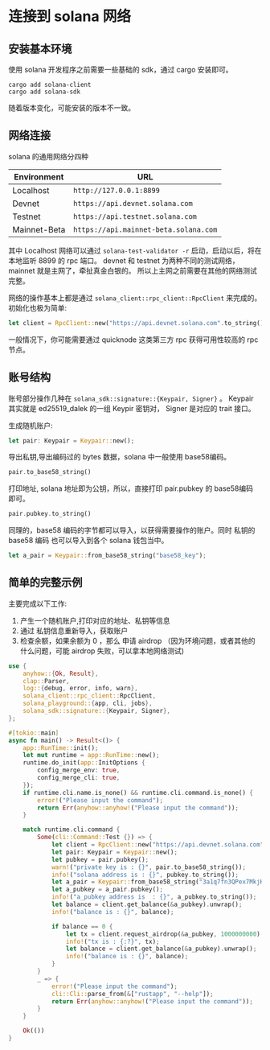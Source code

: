 # 连接到 solana 网络

## 安装基本环境

使用 solana 开发程序之前需要一些基础的 sdk，通过 cargo 安装即可。

```shell
cargo add solana-client
cargo add solana-sdk
```

随着版本变化，可能安装的版本不一致。

## 网络连接

solana 的通用网络分四种

| Environment | URL                                      |
|-------------|------------------------------------------|
| Localhost   | `http://127.0.0.1:8899`                  |
| Devnet      | `https://api.devnet.solana.com`          |
| Testnet     | `https://api.testnet.solana.com`         |
| Mainnet-Beta| `https://api.mainnet-beta.solana.com`    |

其中 Localhost 网络可以通过 `solana-test-validator -r` 启动，启动以后，将在本地监听 8899 的 rpc 端口。
devnet 和 testnet 为两种不同的测试网络，mainnet 就是主网了，牵扯真金白银的。 所以上主网之前需要在其他的网络测试完整。

网络的操作基本上都是通过 `solana_client::rpc_client::RpcClient` 来完成的。初始化也极为简单:

```rust
let client = RpcClient::new("https://api.devnet.solana.com".to_string());
```

一般情况下，你可能需要通过 quicknode 这类第三方 rpc 获得可用性较高的 rpc 节点。

## 账号结构

账号部分操作几种在 `solana_sdk::signature::{Keypair, Signer}` 。
Keypair 其实就是 ed25519_dalek 的一组 Keypir 密钥对， Signer 是对应的 trait 接口。

生成随机账户:

```rust
let pair: Keypair = Keypair::new();
```

导出私钥,导出编码过的 bytes 数据，solana 中一般使用 base58编码。

```rust
pair.to_base58_string()
```

打印地址, solana 地址即为公钥，所以，直接打印 pair.pubkey 的 base58编码 即可。

```rust
pair.pubkey.to_string()
```

同理的，base58 编码的字节都可以导入，以获得需要操作的账户。同时 私钥的 base58 编码 也可以导入到各个 solana 钱包当中。

```rust
let a_pair = Keypair::from_base58_string("base58_key");
```

## 简单的完整示例

主要完成以下工作:

1. 产生一个随机账户,打印对应的地址、私钥等信息
2. 通过 私钥信息重新导入，获取账户
3. 检查余额，如果余额为 0 ，那么 申请 airdrop （因为环境问题，或者其他的什么问题，可能 airdrop 失败，可以拿本地网络测试)

```rust
use {
    anyhow::{Ok, Result},
    clap::Parser,
    log::{debug, error, info, warn},
    solana_client::rpc_client::RpcClient,
    solana_playground::{app, cli, jobs},
    solana_sdk::signature::{Keypair, Signer},
};

#[tokio::main]
async fn main() -> Result<()> {
    app::RunTime::init();
    let mut runtime = app::RunTime::new();
    runtime.do_init(app::InitOptions {
        config_merge_env: true,
        config_merge_cli: true,
    });
    if runtime.cli.name.is_none() && runtime.cli.command.is_none() {
        error!("Please input the command");
        return Err(anyhow::anyhow!("Please input the command"));
    }

    match runtime.cli.command {
        Some(cli::Command::Test {}) => {
            let client = RpcClient::new("https://api.devnet.solana.com".to_string());
            let pair: Keypair = Keypair::new();
            let pubkey = pair.pubkey();
            warn!("private key is : {}", pair.to_base58_string());
            info!("solana address is : {}", pubkey.to_string());
            let a_pair = Keypair::from_base58_string("3a1q7fn3QPex7MkjKFpQcwP8TYUqLyZT6CYUshGRHFPj79Sq67KNJBk9tJSgAVXMNnjfLuUMDCX9epE8DAqTEY6Q");
            let a_pubkey = a_pair.pubkey();
            info!("a_pubkey address is  : {}", a_pubkey.to_string());
            let balance = client.get_balance(&a_pubkey).unwrap();
            info!("balance is : {}", balance);

            if balance == 0 {
                let tx = client.request_airdrop(&a_pubkey, 1000000000).unwrap();
                info!("tx is : {:?}", tx);
                let balance = client.get_balance(&a_pubkey).unwrap();
                info!("balance is : {}", balance);
            }
        }
        _ => {
            error!("Please input the command");
            cli::Cli::parse_from(&["rustapp", "--help"]);
            return Err(anyhow::anyhow!("Please input the command"));
        }
    }

    Ok(())
}
```